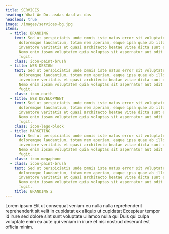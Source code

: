 ```yaml
---
title: SERVICES
heading: What We Do. asdas dasd as das
headless: true
image: /images/services-bg.jpg
items:
  - title: BRANDING
    text: Sed ut perspiciatis unde omnis iste natus error sit voluptatem accusantium
      doloremque laudantium, totam rem aperiam, eaque ipsa quae ab illo
      inventore veritatis et quasi architecto beatae vitae dicta sunt explicabo.
      Nemo enim ipsam voluptatem quia voluptas sit aspernatur aut odit aut
      fugit.
    class: icon-paint-brush
  - title: WEB DESIGN
    text: Sed ut perspiciatis unde omnis iste natus error sit voluptatem accusantium
      doloremque laudantium, totam rem aperiam, eaque ipsa quae ab illo
      inventore veritatis et quasi architecto beatae vitae dicta sunt explicabo.
      Nemo enim ipsam voluptatem quia voluptas sit aspernatur aut odit aut
      fugit.
    class: icon-earth
  - title: WEB DEVELOPMENT
    text: Sed ut perspiciatis unde omnis iste natus error sit voluptatem accusantium
      doloremque laudantium, totam rem aperiam, eaque ipsa quae ab illo
      inventore veritatis et quasi architecto beatae vitae dicta sunt explicabo.
      Nemo enim ipsam voluptatem quia voluptas sit aspernatur aut odit aut
      fugit.
    class: icon-lego-block
  - title: MARKETING
    text: Sed ut perspiciatis unde omnis iste natus error sit voluptatem accusantium
      doloremque laudantium, totam rem aperiam, eaque ipsa quae ab illo
      inventore veritatis et quasi architecto beatae vitae dicta sunt explicabo.
      Nemo enim ipsam voluptatem quia voluptas sit aspernatur aut odit aut
      fugit.
    class: icon-megaphone
  - class: icon-paint-brush
    text: Sed ut perspiciatis unde omnis iste natus error sit voluptatem accusantium
      doloremque laudantium, totam rem aperiam, eaque ipsa quae ab illo
      inventore veritatis et quasi architecto beatae vitae dicta sunt explicabo.
      Nemo enim ipsam voluptatem quia voluptas sit aspernatur aut odit aut
      fugit.
    title: BRANDING 2
---
```

Lorem ipsum Elit ut consequat veniam eu nulla nulla reprehenderit reprehenderit sit velit in cupidatat ex aliquip ut cupidatat Excepteur tempor id irure sed dolore sint sunt voluptate ullamco nulla qui Duis qui culpa voluptate enim ea aute qui veniam in irure et nisi nostrud deserunt est officia minim.